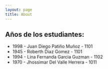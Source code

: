 ```yaml
---
layout: page
title: About
---
```


## Años de los estudiantes:
* 1998 - Juan Diego Patiño Muñoz - 1101
* 1945 - Roberth Diaz Gomez - 1101
* 1994 - Lina Fernanda Garcia Guzman - 1102
* 1970 - Jhossimar Del Valle Herrera - 1011
